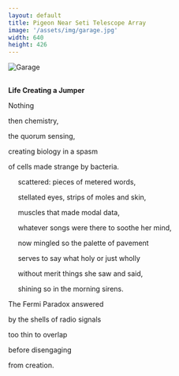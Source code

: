 ```yaml
---
layout: default
title: Pigeon Near Seti Telescope Array
image: '/assets/img/garage.jpg'
width: 640
height: 426
---
```

<div class="column col-6 col-sm-12 content animated fadeIn">
          <div class="wrapper">
            <img src="{{ '/assets/img/garage.jpg' | prepend: site.baseurl }}" class="img-responsive" style="margin-bottom:1rem;" alt="Garage">
            <p><strong>Life Creating a Jumper</strong></p>
              <div class="stanza">
              <p class="poemline">Nothing</p>
              <p class="poemline">then chemistry,</p>
              <p class="poemline">the quorum sensing,</p>
              <p class="poemline">creating biology in a spasm</p>
              <p class="poemline">of cells made strange by bacteria.</p>
              </div>
              <div class="stanza">
              <p class="poemline">&nbsp;&nbsp;&nbsp;&nbsp;&nbsp;scattered: pieces of metered words,</p>
              <p class="poemline">&nbsp;&nbsp;&nbsp;&nbsp;&nbsp;stellated eyes, strips of moles and skin,</p>
              <p class="poemline">&nbsp;&nbsp;&nbsp;&nbsp;&nbsp;muscles that made modal data,</p>
              <p class="poemline">&nbsp;&nbsp;&nbsp;&nbsp;&nbsp;whatever songs were there to soothe her mind,</p>
              <p class="poemline">&nbsp;&nbsp;&nbsp;&nbsp;&nbsp;now mingled so the palette of pavement</p>
              <p class="poemline">&nbsp;&nbsp;&nbsp;&nbsp;&nbsp;serves to say what holy or just wholly</p>
              <p class="poemline">&nbsp;&nbsp;&nbsp;&nbsp;&nbsp;without merit things she saw and said,</p>
              <p class="poemline">&nbsp;&nbsp;&nbsp;&nbsp;&nbsp;shining so in the morning sirens.</p>
              </div>
              <div class="stanza">
              <p class="poemline">The Fermi Paradox answered</p>
              <p class="poemline">by the shells of radio signals</p>
              <p class="poemline">too thin to overlap</p>
              <p class="poemline">before disengaging</p>
              <p class="poemline">from creation.</p>
              </div>
              <br>
              <div class="spacer">
              </div>
          </div>
</div>
